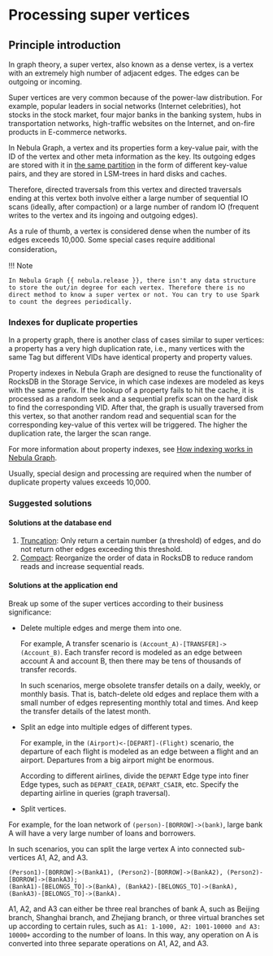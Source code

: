 # Processing super vertices

## Principle introduction

In graph theory, a super vertex, also known as a dense vertex, is a vertex with an extremely high number of adjacent edges. The edges can be outgoing or incoming.

Super vertices are very common because of the power-law distribution. For example, popular leaders in social networks (Internet celebrities), hot stocks in the stock market, four major banks in the banking system, hubs in transportation networks, high-traffic websites on the Internet, and on-fire products in E-commerce networks.

In Nebula Graph, a vertex and its properties form a key-value pair, with the ID of the vertex and other meta information as the key. Its outgoing edges are stored with it in [the same partition](../1.introduction/3.nebula-graph-architecture/4.storage-service.md) in the form of different key-value pairs, and they are stored in LSM-trees in hard disks and caches.

Therefore, directed traversals from this vertex and directed traversals ending at this vertex both involve either a large number of sequential IO scans (ideally, after compaction) or a large number of random IO (frequent writes to the vertex and its ingoing and outgoing edges).

As a rule of thumb, a vertex is considered dense when the number of its edges exceeds 10,000. Some special cases require additional consideration。

!!! Note

    In Nebula Graph {{ nebula.release }}, there isn't any data structure to store the out/in degree for each vertex. Therefore there is no direct method to know a super vertex or not. You can try to use Spark to count the degrees periodically. 
    
### Indexes for duplicate properties

In a property graph, there is another class of cases similar to super vertices: a property has a very high duplication rate, i.e., many vertices with the same Tag but different VIDs have identical property and property values.

Property indexes in Nebula Graph are designed to reuse the functionality of RocksDB in the Storage Service, in which case indexes are modeled as keys with the same prefix. If the lookup of a property fails to hit the cache, it is processed as a random seek and a sequential prefix scan on the hard disk to find the corresponding VID. After that, the graph is usually traversed from this vertex, so that another random read and sequential scan for the corresponding key-value of this vertex will be triggered. The higher the duplication rate, the larger the scan range.

For more information about property indexes, see [How indexing works in Nebula Graph](https://nebula-graph.io/posts/how-indexing-works-in-nebula-graph/).

Usually, special design and processing are required when the number of duplicate property values exceeds 10,000.

### Suggested solutions

#### Solutions at the database end

1. [Truncation](../5.configurations-and-logs/1.configurations/4.storage-config.md): Only return a certain number (a threshold) of edges, and do not return other edges exceeding this threshold.
2. [Compact](../8.service-tuning/compaction.md): Reorganize the order of data in RocksDB to reduce random reads and increase sequential reads.

#### Solutions at the application end

Break up some of the super vertices according to their business significance:

- Delete multiple edges and merge them into one.

  For example, A transfer scenario is `(Account_A)-[TRANSFER]->(Account_B)`. Each transfer record is modeled as an edge between account A and account B, then there may be tens of thousands of transfer records.

  In such scenarios, merge obsolete transfer details on a daily, weekly, or monthly basis. That is, batch-delete old edges and replace them with a small number of edges representing monthly total and times. And keep the transfer details of the latest month.

- Split an edge into multiple edges of different types.

  For example, in the `(Airport)<-[DEPART]-(Flight)` scenario, the departure of each flight is modeled as an edge between a flight and an airport. Departures from a big airport might be enormous.

  According to different airlines, divide the `DEPART` Edge type into finer Edge types, such as `DEPART_CEAIR`, `DEPART_CSAIR`, etc. Specify the departing airline in queries (graph traversal).

- Split vertices.

For example, for the loan network of `(person)-[BORROW]->(bank)`, large bank A will have a very large number of loans and borrowers.

In such scenarios, you can split the large vertex A into connected sub-vertices A1, A2, and A3.

```text
(Person1)-[BORROW]->(BankA1), (Person2)-[BORROW]->(BankA2), (Person2)-[BORROW]->(BankA3);
(BankA1)-[BELONGS_TO]->(BankA), (BankA2)-[BELONGS_TO]->(BankA), (BankA3)-[BELONGS_TO]->(BankA).
```

A1, A2, and A3 can either be three real branches of bank A, such as Beijing branch, Shanghai branch, and Zhejiang branch, or three virtual branches set up according to certain rules, such as `A1: 1-1000, A2: 1001-10000 and A3: 10000+` according to the number of loans. In this way, any operation on A is converted into three separate operations on A1, A2, and A3.
